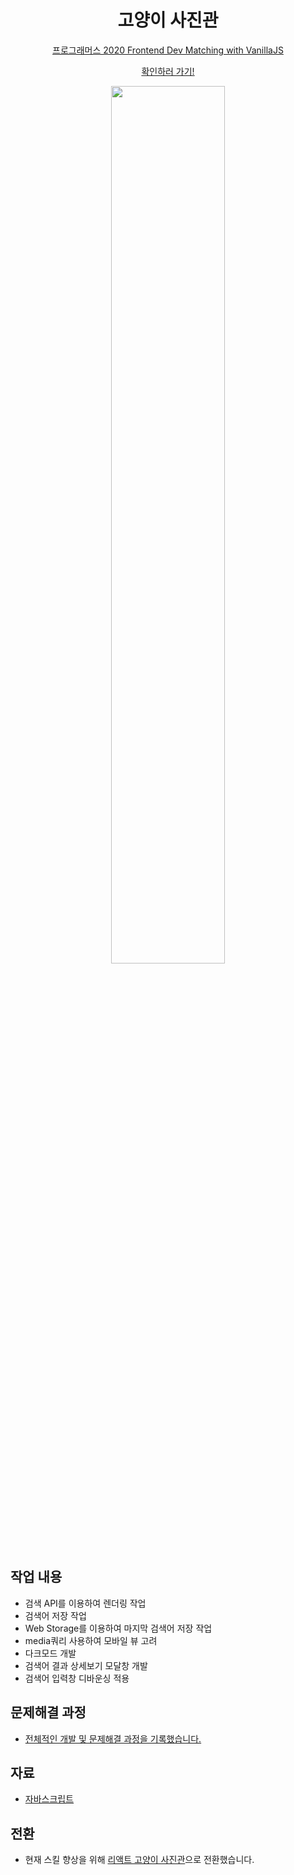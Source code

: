 <h1 align="center">고양이 사진관</h1>
<p align="center"><a href="https://programmers.co.kr/competitions/131/2020-web-fe-first" title="고양이 사진관" target="_blank">프로그래머스 2020 Frontend Dev Matching with VanillaJS</a></p><p align="center"><a href="https://geunu-vanillajs-cat.netlify.app/" title="고양이 사진관" target="_blank">확인하러 가기!</a></p>
<div align="center"><img width=60% src="https://user-images.githubusercontent.com/73439375/181865088-37b1e311-ae49-4bee-ac7e-dd6a01105616.png"></div>

## 작업 내용

- 검색 API를 이용하여 렌더링 작업
- 검색어 저장 작업
- Web Storage를 이용하여 마지막 검색어 저장 작업
- media쿼리 사용하여 모바일 뷰 고려
- 다크모드 개발
- 검색어 결과 상세보기 모달창 개발
- 검색어 입력창 디바운싱 적용

## 문제해결 과정

- <a href="https://geunu97-8.notion.site/0590d7eceb4c4b9e8ae7d0eef9c7bf73" title="notion" target="_blank">전체적인 개발 및 문제해결 과정을 기록했습니다.</a>

## 자료

- <a href="https://geunu97-6.notion.site/Javascript-JS-6c3e9a89885246e99ca33438609b6fd3" title="자바스크립트">자바스크립트</a>

## 전환

- 현재 스킬 향상을 위해 <a href="https://github.com/geunu97/Repository_React_Cat" title="고양이 사진관" target="_blank">리액트 고양이 사진관</a>으로 전환했습니다.
